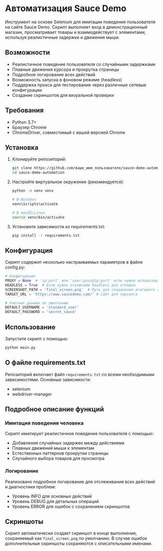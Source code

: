 # Автоматизация Sauce Demo

Инструмент на основе Selenium для имитации поведения пользователя на сайте Sauce Demo. Скрипт выполняет вход в демонстрационный магазин, просматривает товары и взаимодействует с элементами, используя реалистичные задержки и движения мыши.

## Возможности

- Реалистичное поведение пользователя со случайными задержками
- Плавные движения курсора и прокрутка страницы
- Подробное логирование всех действий
- Возможность запуска в фоновом режиме (headless)
- Поддержка прокси для тестирования через различные сетевые конфигурации
- Создание скриншотов для визуальной проверки

## Требования

- Python 3.7+
- Браузер Chrome
- ChromeDriver, совместимый с вашей версией Chrome

## Установка

1. Клонируйте репозиторий:
   ```bash
   git clone https://github.com/ваше_имя_пользователя/sauce-demo-automation.git
   cd sauce-demo-automation
   ```

2. Настройте виртуальное окружение (рекомендуется):
   ```bash
   python -m venv venv
   
   # В Windows
   venv\Scripts\activate
   
   # В macOS/Linux
   source venv/bin/activate
   ```

3. Установите зависимости из requirements.txt:
   ```bash
   pip install -r requirements.txt
   ```

## Конфигурация

Скрипт содержит несколько настраиваемых параметров в файле config.py:

```python
# Конфигурация
PROXY = None  # 'ip:port' или 'user:pass@ip:port' если нужно использовать прокси
HEADLESS = True  # Если нужно отключаем headless для отладки
SCREENSHOT_PATH = 'final_screen.png'  # Путь для сохранения итогового скриншота
TARGET_URL = 'https://www.saucedemo.com/' # Сайт для парсинга

# Учетные данные по умолчанию
DEFAULT_USERNAME = 'standard_user'
DEFAULT_PASSWORD = 'secret_sauce'
```

## Использование

Запустите скрипт с помощью:

```bash
python main.py
```

## О файле requirements.txt

Репозиторий включает файл `requirements.txt` со всеми необходимыми зависимостями. Основные зависимости:

- selenium
- webdriver-manager

## Подробное описание функций

### Имитация поведения человека

Скрипт имитирует реалистичное поведение пользователя с помощью:
- Добавления случайных задержек между действиями
- Плавных движений мыши к элементам
- Естественных паттернов прокрутки страницы
- Случайного выбора товаров для просмотра

### Логирование

Реализовано подробное логирование для отслеживания всех действий и диагностики проблем:
- Уровень INFO для основных действий
- Уровень DEBUG для детальных операций
- Уровень ERROR для ошибок с сохранением скриншотов

## Скриншоты

Скрипт автоматически создает скриншот в конце выполнения, сохраняемый как `final_screen.png` по умолчанию. В случае ошибок дополнительные скриншоты сохраняются с описательными именами.
